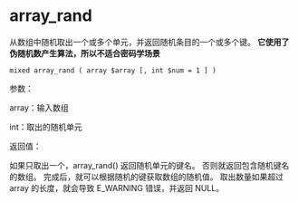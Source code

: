# array\_rand

从数组中随机取出一个或多个单元，并返回随机条目的一个或多个键。 **它使用了伪随机数产生算法，所以不适合密码学场景**

```
mixed array_rand ( array $array [, int $num = 1 ] )
```

参数：

array：输入数组

int：取出的随机单元

返回值：

如果只取出一个，array\_rand\(\) 返回随机单元的键名。 否则就返回包含随机键名的数组。 完成后，就可以根据随机的键获取数组的随机值。 取出数量如果超过 array 的长度，就会导致 E\_WARNING 错误，并返回 NULL。





